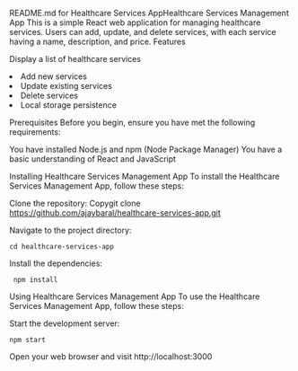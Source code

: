 README.md for Healthcare Services AppHealthcare Services Management App
This is a simple React web application for managing healthcare services. Users can add, update, and delete services, with each service having a name, description, and price.
Features

Display a list of healthcare services
<li>Add new services</li>
<li>Update existing services</li>
<li>Delete services</li>
<li>Local storage persistence</li>

Prerequisites
Before you begin, ensure you have met the following requirements:

You have installed Node.js and npm (Node Package Manager)
You have a basic understanding of React and JavaScript

Installing Healthcare Services Management App
To install the Healthcare Services Management App, follow these steps:

Clone the repository:
Copygit clone https://github.com/ajaybaral/healthcare-services-app.git

Navigate to the project directory:
<pre><code>cd healthcare-services-app</pre></code>

Install the dependencies:
<pre><code> npm install </pre></code>



Using Healthcare Services Management App
To use the Healthcare Services Management App, follow these steps:

Start the development server:
<pre><code>npm start</pre></code>

Open your web browser and visit http://localhost:3000
